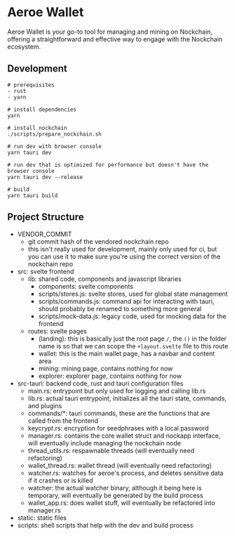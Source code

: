 # Aeroe Wallet
Aeroe Wallet is your go-to tool for managing and mining on Nockchain, offering a straightforward and effective way to engage with the Nockchain ecosystem.

## Development

```
# prerequisites
- rust
- yarn

# install dependencies
yarn

# install nockchain
./scripts/prepare_nockchain.sh

# run dev with browser console
yarn tauri dev

# run dev that is optimized for performance but doesn't have the browser console
yarn tauri dev --release

# build
yarn tauri build
```

## Project Structure

- VENDOR_COMMIT
  - git commit hash of the vendored nockchain repo
  - this isn't really used for development, mainly only used for ci, but you can use it to make sure you're using the correct version of the nockchain repo
- src: svelte frontend
  - lib: shared code, components and javascript libraries
    - components: svelte components
    - scripts/stores.js: svelte stores, used for global state management
    - scripts/commands.js: command api for interacting with tauri, should probably be renamed to something more general
    - scripts/mock-data.js: legacy code, used for mocking data for the frontend
  - routes: svelte pages
    - (landing): this is basically just the root page `/`, the `()` in the folder name is so that we can scope the `+layout.svelte` file to this route
    - wallet: this is the main wallet page, has a navbar and content area
    - mining: mining page, contains nothing for now
    - explorer: explorer page, contains nothing for now
- src-tauri: backend code, rust and tauri configuration files
  - main.rs: entrypoint but only used for logging and calling lib.rs
  - lib.rs: actual tauri entrypoint, initializes all the tauri state, commands, and plugins
  - commands/*: tauri commands, these are the functions that are called from the frontend
  - keycrypt.rs: encryption for seedphrases with a local password
  - manager.rs: contains the core wallet struct and nockapp interface, will eventually include managing the nockchain node
  - thread_utils.rs: respawnable threads (will eventually need refactoring)
  - wallet_thread.rs: wallet thread (will eventually need refactoring)
  - watcher.rs: watches for aeroe's process, and deletes sensitive data if it crashes or is killed
  - watcher: the actual watcher binary, although it being here is temporary, will eventually be generated by the build process
  - wallet_app.rs: does wallet stuff, will eventually be refactored into manager.rs
- static: static files
- scripts: shell scripts that help with the dev and build process